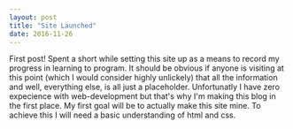```yaml
---
layout: post
title: "Site Launched"
date: 2016-11-26
---
```


First post!
Spent a short while setting this site up as a means to record my progress in learning to program.
It should be obvious if anyone is visiting at this point (which I would consider highly unlickely) that all the information and well, everything else, is all just a placeholder. Unfortunatly I have zero expecience with web-development but that's why I'm making this blog in the first place.
My first goal will be to actually make this site mine. To achieve this I will need a basic understanding of html and css.

